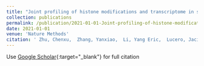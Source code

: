 ```yaml
---
title: "Joint profiling of histone modifications and transcriptome in single cells from mouse brain"
collection: publications
permalink: /publication/2021-01-01-Joint-profiling-of-histone-modifications-and-transcriptome-in-single-cells-from-mouse-brain
date: 2021-01-01
venue: 'Nature Methods'
citation: ' Zhu, Chenxu,  Zhang, Yanxiao,  Li, Yang Eric,  Lucero, Jacinta,  Behrens, M Margarita,  Ren, Bing, &quot;Joint profiling of histone modifications and transcriptome in single cells from mouse brain.&quot; Nature Methods, 2021.'
---
```

Use [Google Scholar](https://scholar.google.com/scholar?q=Joint+profiling+of+histone+modifications+and+transcriptome+in+single+cells+from+mouse+brain){:target="_blank"} for full citation
